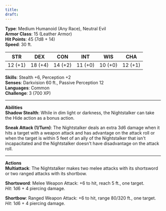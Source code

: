 ```yaml
---
title: 
draft:
---
```

**Type**: Medium Humanoid (Any Race), Neutral Evil  
**Armor Class**: 15 (Leather Armor)  
**Hit Points**: 45 (7d8 + 14)  
**Speed**: 30 ft.

|STR|DEX|CON|INT|WIS|CHA|
|---|---|---|---|---|---|
|12 (+1)|18 (+4)|14 (+2)|11 (+0)|10 (+0)|12 (+1)|

**Skills**: Stealth +6, Perception +2  
**Senses**: Darkvision 60 ft., Passive Perception 12  
**Languages**: Common  
**Challenge**: 3 (700 XP)

---

**Abilities**  
**Shadow Stealth**: While in dim light or darkness, the Nightstalker can take the Hide action as a bonus action.

**Sneak Attack (1/Turn)**: The Nightstalker deals an extra 3d6 damage when it hits a target with a weapon attack and has advantage on the attack roll or when the target is within 5 feet of an ally of the Nightstalker that isn't incapacitated and the Nightstalker doesn't have disadvantage on the attack roll.

---

**Actions**  
**Multiattack**: The Nightstalker makes two melee attacks with its shortsword or two ranged attacks with its shortbow.

**Shortsword**: Melee Weapon Attack: +6 to hit, reach 5 ft., one target.  
_Hit_: 1d6 + 4 piercing damage.

**Shortbow**: Ranged Weapon Attack: +6 to hit, range 80/320 ft., one target.  
_Hit_: 1d6 + 4 piercing damage.